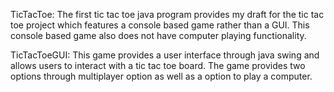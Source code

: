 TicTacToe:
The first tic tac toe java program provides my draft for the tic tac toe project which features a console based game rather than a GUI. This console based game also does not have computer playing functionality.

TicTacToeGUI:
This game provides a user interface through java swing and allows users to interact with a tic tac toe board. The game provides two options through multiplayer option as well as a option to play a computer. 
